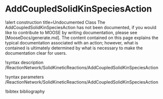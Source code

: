 <!-- MOOSE Documentation Stub: Remove this when content is added. -->

# AddCoupledSolidKinSpeciesAction

!alert construction title=Undocumented Class
The AddCoupledSolidKinSpeciesAction has not been documented, if you would like to contribute to MOOSE by writing
documentation, please see [MooseDocs/generate.md]. The content contained on this page explains the typical
documentation associated with an action; however, what is contained is ultimately determined by what
is necessary to make the documentation clear for users.

!syntax description /ReactionNetwork/SolidKineticReactions/AddCoupledSolidKinSpeciesAction

!syntax parameters /ReactionNetwork/SolidKineticReactions/AddCoupledSolidKinSpeciesAction

!bibtex bibliography
